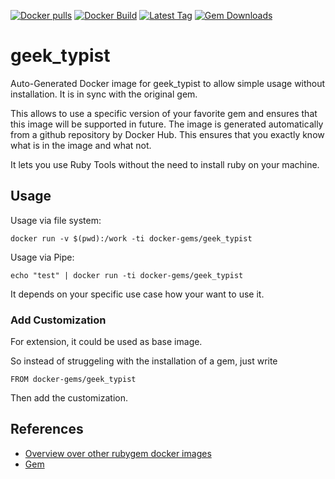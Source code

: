 [![Docker pulls](https://img.shields.io/docker/pulls/rubygem/geek_typist.svg)](https://hub.docker.com/r/rubygem/geek_typist/)
[![Docker Build](https://img.shields.io/docker/automated/rubygem/geek_typist.svg)](https://hub.docker.com/r/rubygem/geek_typist/)
[![Latest Tag](https://img.shields.io/github/tag/docker-rubygem/geek_typist.svg)](https://hub.docker.com/r/rubygem/geek_typist/)
[![Gem Downloads](https://img.shields.io/gem/dt/geek_typist.svg)](https://rubygems.org/gems/geek_typist/)
# geek_typist

Auto-Generated Docker image for geek_typist to allow simple usage without installation.
It is in sync with the original gem.

This allows to use a specific version of your favorite gem and ensures that this image will be supported in future.
The image is generated automatically from a github repository by Docker Hub.
This ensures that you exactly know what is in the image and what not.

It lets you use Ruby Tools without the need to install ruby on your machine.

## Usage

Usage via file system:

`docker run -v $(pwd):/work -ti docker-gems/geek_typist`

Usage via Pipe:

`echo "test" | docker run -ti docker-gems/geek_typist`

It depends on your specific use case how your want to use it.

### Add Customization

For extension, it could be used as base image.

So instead of struggeling with the installation of a gem, just write

`FROM docker-gems/geek_typist`

Then add the customization.

## References

 - [Overview over other rubygem docker images](https://github.com/thinkbot/docker-rubygem)
 - [Gem](https://rubygems.org/gems/geek_typist/)
